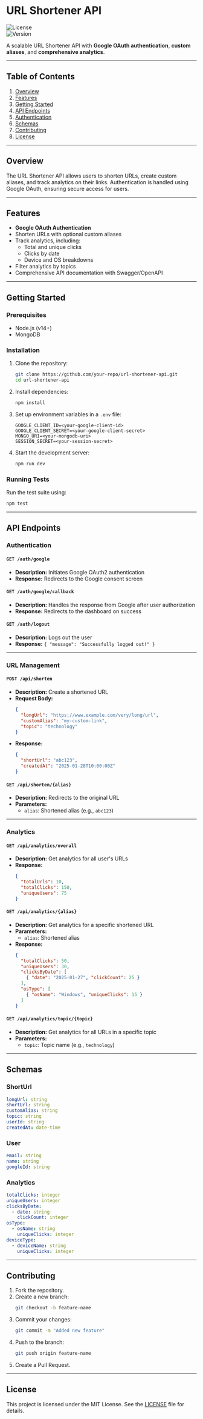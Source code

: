 # URL Shortener API

![License](https://img.shields.io/badge/License-MIT-blue.svg)  
![Version](https://img.shields.io/badge/Version-1.0.0-green.svg)  

A scalable URL Shortener API with **Google OAuth authentication**, **custom aliases**, and **comprehensive analytics**.

---

## Table of Contents
1. [Overview](#overview)
2. [Features](#features)
3. [Getting Started](#getting-started)
4. [API Endpoints](#api-endpoints)
5. [Authentication](#authentication)
6. [Schemas](#schemas)
7. [Contributing](#contributing)
8. [License](#license)

---

## Overview
The URL Shortener API allows users to shorten URLs, create custom aliases, and track analytics on their links. Authentication is handled using Google OAuth, ensuring secure access for users. 

---

## Features
- **Google OAuth Authentication**
- Shorten URLs with optional custom aliases
- Track analytics, including:
  - Total and unique clicks
  - Clicks by date
  - Device and OS breakdowns
- Filter analytics by topics
- Comprehensive API documentation with Swagger/OpenAPI

---

## Getting Started

### Prerequisites
- Node.js (v14+)
- MongoDB

### Installation
1. Clone the repository:
   ```bash
   git clone https://github.com/your-repo/url-shortener-api.git
   cd url-shortener-api
   ```
2. Install dependencies:
   ```bash
   npm install
   ```
3. Set up environment variables in a `.env` file:
   ```env
   GOOGLE_CLIENT_ID=<your-google-client-id>
   GOOGLE_CLIENT_SECRET=<your-google-client-secret>
   MONGO_URI=<your-mongodb-uri>
   SESSION_SECRET=<your-session-secret>
   ```
4. Start the development server:
   ```bash
   npm run dev
   ```

### Running Tests
Run the test suite using:
```bash
npm test
```

---

## API Endpoints

### Authentication
#### `GET /auth/google`
- **Description:** Initiates Google OAuth2 authentication
- **Response:** Redirects to the Google consent screen

#### `GET /auth/google/callback`
- **Description:** Handles the response from Google after user authorization
- **Response:** Redirects to the dashboard on success

#### `GET /auth/logout`
- **Description:** Logs out the user
- **Response:** `{ "message": "Successfully logged out!" }`

---

### URL Management
#### `POST /api/shorten`
- **Description:** Create a shortened URL
- **Request Body:**
  ```json
  {
    "longUrl": "https://www.example.com/very/long/url",
    "customAlias": "my-custom-link",
    "topic": "technology"
  }
  ```
- **Response:**
  ```json
  {
    "shortUrl": "abc123",
    "createdAt": "2025-01-28T10:00:00Z"
  }
  ```

#### `GET /api/shorten/{alias}`
- **Description:** Redirects to the original URL
- **Parameters:**
  - `alias`: Shortened alias (e.g., `abc123`)

---

### Analytics
#### `GET /api/analytics/overall`
- **Description:** Get analytics for all user's URLs
- **Response:**
  ```json
  {
    "totalUrls": 10,
    "totalClicks": 150,
    "uniqueUsers": 75
  }
  ```

#### `GET /api/analytics/{alias}`
- **Description:** Get analytics for a specific shortened URL
- **Parameters:**
  - `alias`: Shortened alias
- **Response:**
  ```json
  {
    "totalClicks": 50,
    "uniqueUsers": 30,
    "clicksByDate": [
      { "date": "2025-01-27", "clickCount": 25 }
    ],
    "osType": [
      { "osName": "Windows", "uniqueClicks": 15 }
    ]
  }
  ```

#### `GET /api/analytics/topic/{topic}`
- **Description:** Get analytics for all URLs in a specific topic
- **Parameters:**
  - `topic`: Topic name (e.g., `technology`)

---

## Schemas

### ShortUrl
```yaml
longUrl: string
shortUrl: string
customAlias: string
topic: string
userId: string
createdAt: date-time
```

### User
```yaml
email: string
name: string
googleId: string
```

### Analytics
```yaml
totalClicks: integer
uniqueUsers: integer
clicksByDate:
  - date: string
    clickCount: integer
osType:
  - osName: string
    uniqueClicks: integer
deviceType:
  - deviceName: string
    uniqueClicks: integer
```

---

## Contributing
1. Fork the repository.
2. Create a new branch:
   ```bash
   git checkout -b feature-name
   ```
3. Commit your changes:
   ```bash
   git commit -m "Added new feature"
   ```
4. Push to the branch:
   ```bash
   git push origin feature-name
   ```
5. Create a Pull Request.

---

## License
This project is licensed under the MIT License. See the [LICENSE](LICENSE) file for details.